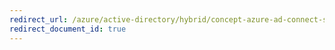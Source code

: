 ```yaml
---
redirect_url: /azure/active-directory/hybrid/concept-azure-ad-connect-sync-declarative-provisioning
redirect_document_id: true
---
```

